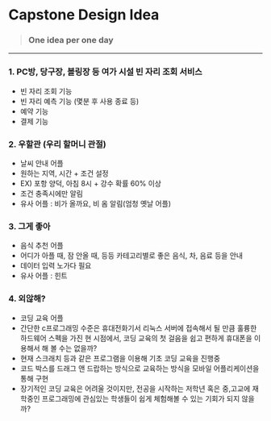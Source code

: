 # Capstone Design Idea
> ### One idea per one day
----

### 1. PC방, 당구장, 볼링장 등 여가 시설 빈 자리 조회 서비스
+ 빈 자리 조회 기능
+ 빈 자리 예측 기능 (몇분 후 사용 종료 등)
+ 예약 기능
+ 결제 기능 

### 2. 우할관 (우리 할머니 관절)
+ 날씨 안내 어플
+ 원하는 지역, 시간 + 조건 설정
+ EX) 포항 양덕, 아침 8시 + 강수 확률 60% 이상
+ 조건 충족시에만 알림
+ 유사 어플 : 비가 올까요, 비 옴 알림(엄청 옛날 어플)

### 3. 그게 좋아
+ 음식 추천 어플
+ 어디가 아플 때, 잠 안올 때, 등등 카테고리별로 좋은 음식, 차, 음료 등을 안내
+ 데이터 입력 노가다 필요
+ 유사 어플 : 힌트

### 4. 외않해?
+ 코딩 교육 어플
+ 간단한 c프로그래밍 수준은 휴대전화기서 리눅스 서버에 접속해서 될 만큼 훌륭한 하드웨어 스펙을 가진 현 시점에서, 코딩 교육의 첫 걸음을 쉽고 편하게 휴대폰을 이용해서 해 볼 수는 없을까?
+ 현재 스크래치 등과 같은 프로그램을 이용해 기초 코딩 교육을 진행중
+ 코드 박스를 드래그 앤 드랍하는 방식으로 교육하는 방식을 모바일 어플리케이션을 통해 구현
+ 장기적인 코딩 교육은 어려울 것이지만, 전공을 시작하는 저학년 혹은 중,고교에 재학중인 프로그래밍에 관심있는 학생들이 쉽게 체험해볼 수 있는 기회가 되지 않을까?
